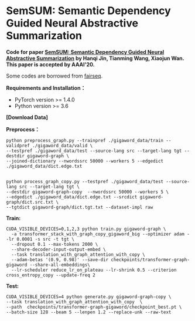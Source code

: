 # SemSUM: Semantic Dependency Guided Neural Abstractive Summarization
**Code for paper [SemSUM: Semantic Dependency Guided Neural Abstractive Summarization](https://aaai.org/ojs/index.php/AAAI/article/view/6312) by Hanqi Jin, Tianming Wang, Xiaojun Wan. This paper is accepted by AAAI'20.**

Some codes are borrowed from [fairseq](https://github.com/pytorch/fairseq).

**Requirements and Installation：**
* PyTorch version >= 1.4.0
* Python version >= 3.6

**[Download Data]**

**Preprocess：**
```
python preprocess_graph.py --trainpref ./gigaword_data/train --validpref ./gigaword_data/valid \
--testpref ./gigaword_data/test --source-lang src --target-lang tgt --destdir gigaword-graph \
--joined-dictionary --nwordssrc 50000 --workers 5 --edgedict ./gigaword_data/dict.edge.txt
```
```

python process_graph_copy.py --testpref ./gigaword_data/test --source-lang src --target-lang tgt \
--destdir gigaword-graph-copy  --nwordssrc 50000 --workers 5 \
--edgedict ./gigaword_data/dict.edge.txt --srcdict gigaword-graph/dict.src.txt \
--tgtdict gigaword-graph/dict.tgt.txt --dataset-impl raw
```

**Train:**
```
CUDA_VISIBLE_DEVICES=0,1,2,3 python train.py gigaword-graph \
  -a transformer_stack_with_graph_copy_gigaword_big --optimizer adam --lr 0.0001 -s src -t tgt \
  --dropout 0.1 --max-tokens 2000 \
  --share-decoder-input-output-embed \
  --task translation_with_graph_attention_with_copy \
  --adam-betas '(0.9, 0.98)' --save-dir checkpoints/transformer-graph-gigaword --share-all-embeddings\
  --lr-scheduler reduce_lr_on_plateau --lr-shrink 0.5 --criterion cross_entropy_copy --update-freq 2
```

**Test:**
```
CUDA_VISIBLE_DEVICES=4 python generate.py gigaword-graph-copy \
--task translation_with_graph_attention_with_copy  \
--path  checkpoints/transformer-graph-gigaword/checkpoint_best.pt \
--batch-size 128 --beam 5 --lenpen 1.2 --replace-unk --raw-text  
```

